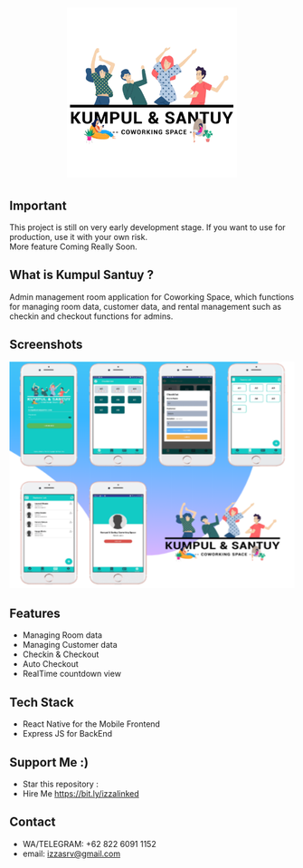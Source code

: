 <h1 align="center">
  <img src="./screenshoot/kumpulBlack.png" width="300"/><br>
</h1>

## Important

This project is still on very early development stage. If you want to use for production, use it with your own risk.
<br>More feature Coming Really Soon.

## What is Kumpul Santuy ?

Admin management room application for Coworking Space, which functions for managing room data, customer data, and rental management such as checkin and checkout functions for admins.

## Screenshots

<p align="center">
  <img src="./screenshoot/screenshoot.PNG" width="600" height="400" alt="Screenshoot Apps"/>
</p>

## Features

- Managing Room data
- Managing Customer data
- Checkin & Checkout
- Auto Checkout
- RealTime countdown view

## Tech Stack

- React Native for the Mobile Frontend
- Express JS for BackEnd

## Support Me :)

- Star this repository :
- Hire Me https://bit.ly/izzalinked

## Contact

- WA/TELEGRAM: +62 822 6091 1152
- email: izzasrv@gmail.com
